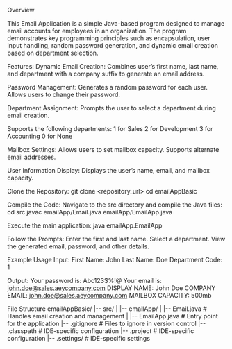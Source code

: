 Overview

This Email Application is a simple Java-based program designed to manage email accounts for employees in an organization. The program demonstrates key programming principles such as encapsulation, user input handling, random password generation, and dynamic email creation based on department selection.

Features:
Dynamic Email Creation:
Combines user’s first name, last name, and department with a company suffix to generate an email address.

Password Management:
Generates a random password for each user.
Allows users to change their password.

Department Assignment:
Prompts the user to select a department during email creation.

Supports the following departments:
1 for Sales
2 for Development
3 for Accounting
0 for None

Mailbox Settings:
Allows users to set mailbox capacity.
Supports alternate email addresses.

User Information Display:
Displays the user’s name, email, and mailbox capacity.

Clone the Repository:
git clone <repository_url>
cd emailAppBasic

Compile the Code:
Navigate to the src directory and compile the Java files:
cd src
javac emailApp/Email.java emailApp/EmailApp.java

Execute the main application:
java emailApp.EmailApp

Follow the Prompts:
Enter the first and last name.
Select a department.
View the generated email, password, and other details.

Example Usage
Input:
First Name: John
Last Name: Doe
Department Code: 1

Output:
Your password is: Abc123$%!@
Your email is: john.doe@sales.aeycompany.com
DISPLAY NAME: John Doe
COMPANY EMAIL: john.doe@sales.aeycompany.com
MAILBOX CAPACITY: 500mb

File Structure
emailAppBasic/
|-- src/
|   |-- emailApp/
|       |-- Email.java       # Handles email creation and management
|       |-- EmailApp.java    # Entry point for the application
|-- .gitignore                # Files to ignore in version control
|-- .classpath                # IDE-specific configuration
|-- .project                  # IDE-specific configuration
|-- .settings/                # IDE-specific settings

